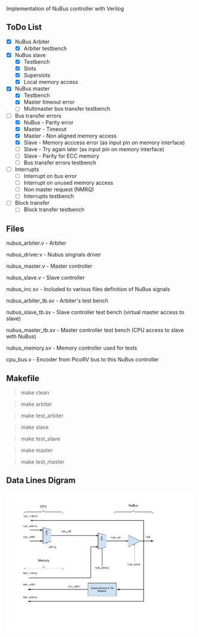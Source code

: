 
Implementation of NuBus controller with Verilog

## ToDo List

- [x] NuBus Arbiter
  - [x] Arbiter testbench
- [x] NuBus slave
  - [x] Testbench
  - [x] Slots
  - [x] Superslots
  - [x] Local memory access 
- [x] NuBus master
  - [x] Testbench
  - [x] Master timeout error
  - [ ] Multimaster bus transfer testbench
- [ ] Bus transfer errors
  - [x] NuBus - Parity error
  - [x] Master - Timeout
  - [x] Master - Non aligned memory access
  - [x] Slave - Memory acccess error (as input pin on memory interface)
  - [ ] Slave - Try again later (as input pin on memory interface)
  - [ ] Slave - Parity for ECC memory
  - [ ] Bus transfer errors testbench
- [ ] Interrupts 
  - [ ] Interrupt on bus error
  - [ ] Interrupt on unused memory access
  - [ ] Non master request (NMRQ)
  - [ ] Interrupts testbench 
- [ ] Block transfer
  - [ ] Block transfer testbench

## Files

nubus_arbiter.v - Arbiter

nubus_driver.v - Nubus singnals driver

nubus_master.v - Master controller

nubus_slave.v - Slave controller

nubus_inc.sv - Included to various files definition of NuBus signals

nubus_arbiter_tb.sv - Arbiter's test bench

nubus_slave_tb.sv - Slave controller test bench (virtual master access to slave)

nubus_master_tb.sv - Master controller test bench (CPU access to slave with NuBus)

nubus_memory.sv - Memory controller used for tests

cpu_bus.v - Encoder from PicoRV bus to this NuBus controller

## Makefile

> make clean

> make arbiter

> make test_arbiter

> make slave

> make test_slave

> make master

> make test_master

## Data Lines Digram

![Data Lines](/docs/nubus_contr_data_address_flow.png)
